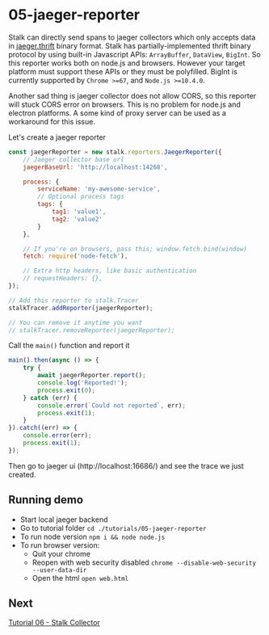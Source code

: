 # 05-jaeger-reporter

Stalk can directly send spans to jaeger collectors which only accepts data in [jaeger.thrift](https://github.com/jaegertracing/jaeger-idl/blob/master/thrift/jaeger.thrift) binary format. Stalk has partially-implemented thrift binary protocol by using built-in Javascript APIs: `ArrayBuffer`, `DataView`, `BigInt`. So this reporter works both on node.js and browsers. However your target platform must support these APIs or they must be polyfilled. BigInt is currently supported by `Chrome >=67`, and `Node.js >=10.4.0`.

Another sad thing is jaeger collector does not allow CORS, so this reporter will stuck CORS error on browsers. This is no problem for node.js and electron platforms. A some kind of proxy server can be used as a workaround for this issue.

Let's create a jaeger reporter

```js
const jaegerReporter = new stalk.reporters.JaegerReporter({
    // Jaeger collector base url
    jaegerBaseUrl: 'http://localhost:14268',

    process: {
        serviceName: 'my-awesome-service',
        // Optional process tags
        tags: {
            tag1: 'value1',
            tag2: 'value2'
        }
    },

    // If you're on browsers, pass this: window.fetch.bind(window)
    fetch: require('node-fetch'),

    // Extra http headers, like basic authentication
    // requestHeaders: {},
});

// Add this reporter to stalk.Tracer
stalkTracer.addReporter(jaegerReporter);

// You can remove it anytime you want
// stalkTracer.removeReporter(jaegerReporter);
```

Call the `main()` function and report it

```js
main().then(async () => {
    try {
        await jaegerReporter.report();
        console.log('Reported!');
        process.exit(0);
    } catch (err) {
        console.error(`Could not reported`, err);
        process.exit(1);
    }
}).catch((err) => {
    console.error(err);
    process.exit(1);
});
```

Then go to jaeger ui (http://localhost:16686/) and see the trace we just created.

## Running demo

- Start local jaeger backend
- Go to tutorial folder `cd ./tutorials/05-jaeger-reporter`
- To run node version `npm i && node node.js`
- To run browser version:
    - Quit your chrome
    - Reopen with web security disabled `chrome --disable-web-security --user-data-dir`
    - Open the html `open web.html`

## Next

[Tutorial 06 - Stalk Collector](../06-stalk-collector)
